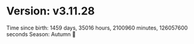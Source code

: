 # Version: v3.11.28
Time since birth: 1459 days, 35016 hours, 2100960 minutes, 126057600 seconds
Season: Autumn 🍁
